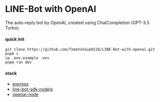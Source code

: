 # LINE-Bot with OpenAI

The auto-reply bot by OpenAI, created using ChatCompletion (GPT-3.5 Turbo).

#### quick init
```
git clone https://github.com/TomatoSoup0126/LINE-Bot-with-openai.git
pnpm i
cp .env.example .env 
pnpm run dev
```

#### stack
- [express](https://github.com/expressjs/express)
- [line-bot-sdk-nodejs](https://github.com/line/line-bot-sdk-nodejs)
- [openai-node](https://github.com/openai/openai-node)
